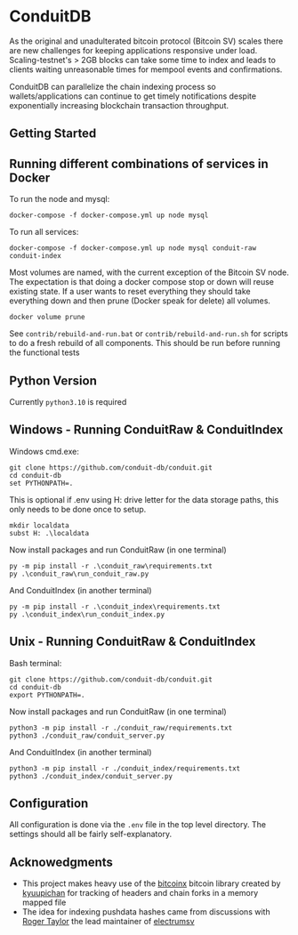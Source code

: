 # ConduitDB
As the original and unadulterated bitcoin protocol (Bitcoin SV) scales there are new
challenges for keeping applications responsive under load. Scaling-testnet's > 2GB
blocks can take some time to index and leads to clients waiting
unreasonable times for mempool events and confirmations.

ConduitDB can parallelize the chain indexing process so wallets/applications can
continue to get timely notifications despite exponentially increasing blockchain
transaction throughput.

## Getting Started

## Running different combinations of services in Docker

To run the node and mysql:

    docker-compose -f docker-compose.yml up node mysql

To run all services:

    docker-compose -f docker-compose.yml up node mysql conduit-raw conduit-index

Most volumes are named, with the current exception of the Bitcoin SV node. The expectation is that
doing a docker compose stop or down will reuse existing state. If a user wants to reset everything
they should take everything down and then prune (Docker speak for delete) all volumes.

    docker volume prune

See `contrib/rebuild-and-run.bat` or `contrib/rebuild-and-run.sh`
for scripts to do a fresh rebuild of all components. This should be
run before running the functional tests

## Python Version
Currently `python3.10` is required

## Windows - Running ConduitRaw & ConduitIndex

Windows cmd.exe:

    git clone https://github.com/conduit-db/conduit.git
    cd conduit-db
    set PYTHONPATH=.

This is optional if .env using H: drive letter for the data storage paths, this only needs to be
done once to setup.

    mkdir localdata
    subst H: .\localdata

Now install packages and run ConduitRaw (in one terminal)

    py -m pip install -r .\conduit_raw\requirements.txt
    py .\conduit_raw\run_conduit_raw.py

And ConduitIndex (in another terminal)

    py -m pip install -r .\conduit_index\requirements.txt
    py .\conduit_index\run_conduit_index.py

## Unix - Running ConduitRaw & ConduitIndex

Bash terminal:

    git clone https://github.com/conduit-db/conduit.git
    cd conduit-db
    export PYTHONPATH=.

Now install packages and run ConduitRaw (in one terminal)

    python3 -m pip install -r ./conduit_raw/requirements.txt
    python3 ./conduit_raw/conduit_server.py

And ConduitIndex (in another terminal)

    python3 -m pip install -r ./conduit_index/requirements.txt
    python3 ./conduit_index/conduit_server.py

## Configuration
All configuration is done via the `.env` file in the top level directory.
The settings should all be fairly self-explanatory.

## Acknowedgments

- This project makes heavy use of the [bitcoinx](https://github.com/kyuupichan/bitcoinX) bitcoin
library created by [kyuupichan](https://github.com/kyuupichan) for tracking of headers and
chain forks in a memory mapped file
- The idea for indexing pushdata hashes came from discussions with
[Roger Taylor](https://github.com/rt121212121) the lead maintainer of [electrumsv](https://github.com/electrumsv/electrumsv)

